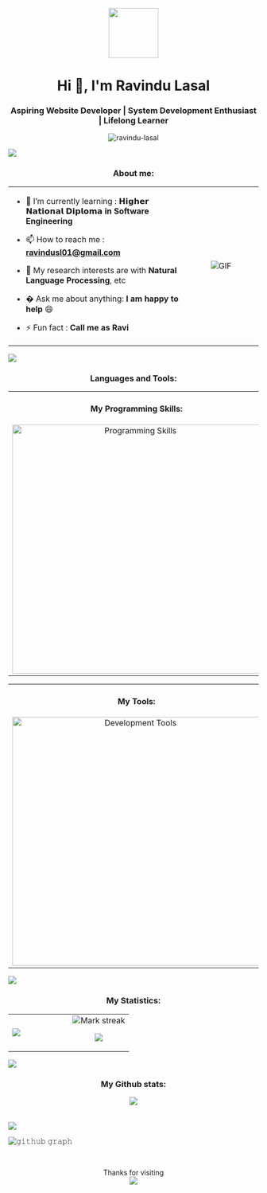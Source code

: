 

<p align="center" ><img  src = "https://github.com/7oSkaaa/7oSkaaa/blob/main/Images/about_me.gif?raw=true" width = 100px></p>
<h1 align="center">Hi 👋, I'm Ravindu Lasal</h1>
<h3 align="center">Aspiring Website Developer | System Development Enthusiast | Lifelong Learner</h3>

<p align="center"> <img src="https://komarev.com/ghpvc/?username=ravindu-lasal&label=Profile%20views&color=blue&style=plastic" alt="ravindu-lasal" /> </p>

<img src="https://user-images.githubusercontent.com/73097560/115834477-dbab4500-a447-11eb-908a-139a6edaec5c.gif">

<h3 align="center">About me:</h3>
<table align="center">
<tr border="none">
<td width="70%" align="left">
  
- 🌱 I’m currently learning : **𝗛𝗶𝗴𝗵𝗲𝗿 𝗡𝗮𝘁𝗶𝗼𝗻𝗮𝗹 𝗗𝗶𝗽𝗹𝗼𝗺𝗮 in Software Engineering**
  
-  📫 How to reach me : **ravindusl01@gmail.com**
  
-  🤔 My research interests are with **Natural Language Processing**, etc

-  � Ask me about anything: **I am happy to help** :smile:
  
- ⚡ Fun fact : **Call me as Ravi**

<!--- 👨‍💻 All of my projects are available at [/]()

- 📝 I regularly write articles on [/](/)-->

</td>
  
<td width="50%" align="center">

 <!-- <img align="center" alt="Coding" width="450" src="https://repository-images.githubusercontent.com/588181932/e36ec678-7984-4cdd-8e4c-a3932772ff8e">-->
  <img align="center" alt="GIF" src="https://media.giphy.com/media/LmNwrBhejkK9EFP504/giphy.gif" />
  <!--<img align="right" src="https://raw.githubusercontent.com/SubhadeepZilong/SubhadeepZilong/main/icons/animation_500_kxa883sd.gif" alt="Ravindu" />-->
  
  </td>
</tr>
</table>

<img src="https://user-images.githubusercontent.com/73097560/115834477-dbab4500-a447-11eb-908a-139a6edaec5c.gif">


<h3 align="center">Languages and Tools:</h3>

<table align="center">
  <tr>
    <td width="50%" align="center">
     <h4>My Programming Skills:</h4>
      <a href="https://skillicons.dev/icons?i=c,cs,cpp,html,css,js,react,mysql,php,java,py,kotlin,&perline=8">
        <img src="https://skillicons.dev/icons?i=c,cs,cpp,html,css,js,react,mysql,php,java,py,kotlin,&perline=8" alt="Programming Skills" width="500">
      </a>
    </td>
  </tr>
</table>

<table align="center" >
  <tr>
    <td width="50%" align="center" >
      <h4>My Tools:</h4>
      <a href="https://skillicons.dev/icons?i=androidstudio,blender,bootstrap,wordpress,visualstudio,vscode,flutter,discord,github,git,&perline=8" >
        <img src="https://skillicons.dev/icons?i=androidstudio,blender,bootstrap,wordpress,visualstudio,vscode,flutter,discord,github,git,&perline=8" alt="Development Tools" width="500">
      </a>
    </td>
  </tr>
</table>

<img src="https://user-images.githubusercontent.com/73097560/115834477-dbab4500-a447-11eb-908a-139a6edaec5c.gif">



<h3 align="center">My Statistics:</h3>

<table align="center">
<tr border="none">
<td width="50%" align="left">
  
  <img  align="center"  src="https://github-readme-stats.vercel.app/api?username=ravindu-lasal&theme=dark&show_icons=true&count_private=true" />
  
  
</td>
<td width="50%" align="center">

<img  title="🔥 Get streak stats for your profile at git.io/streak-stats" alt="Mark streak" src="https://github-readme-streak-stats.herokuapp.com/?user=ravindu-lasal&theme=dark&hide_border=false" /> 

<!--
<img  align="center"  src="https://github-readme-stats.anuraghazra1.vercel.app/api/top-langs/?username=ravindu-lasal&theme=dark&hide_border=false&no-bg=true&no-frame=true&langs_count=10"/>
-->

<p align="center"><a href="https://github.com/Dilan-Sathruwan"><img src="https://github-readme-stats.vercel.app/api/top-langs/?username=ravindu-lasal&theme=tokyonight" /></a></p>
  
  </td>
</tr>
</table>

<img src="https://user-images.githubusercontent.com/73097560/115834477-dbab4500-a447-11eb-908a-139a6edaec5c.gif">
<!--
#### Thanks for visiting :heart:
![VisitorCount](https://profile-counter.glitch.me/Shreya549/count.svg)
-->
<h3 align="center">My Github stats:</h3>
<div align = "center">
  <img align="center" src= "https://github-profile-trophy.vercel.app/?username=ravindu-lasal&theme=gruvbox&margin-w=10" />
</div>
</br>
</br>
<img src="https://user-images.githubusercontent.com/73097560/115834477-dbab4500-a447-11eb-908a-139a6edaec5c.gif">

![𝚐𝚒𝚝𝚑𝚞𝚋 𝚐𝚛𝚊𝚙𝚑](https://github-readme-activity-graph.vercel.app/graph?username=ravindu-lasal&theme=react-dark&hide_border=true&area=true)

</br>
<p align="center"> 
  Thanks for visiting<br>
  <img src="https://profile-counter.glitch.me/ravindu-lasal/count.svg" />
</p>


